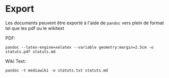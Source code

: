 # Export

Les documents peuvent être exporté à l'aide de `pandoc` vers plein de format tel que les pdf ou le wikitext

PDF:
```
pandoc --latex-engine=xelatex --variable geometry:margin=2.5cm -o statuts.pdf statuts.md
```

Wiki Text:
```
pandoc -t mediawiki -o statuts.txt statuts.md
```
